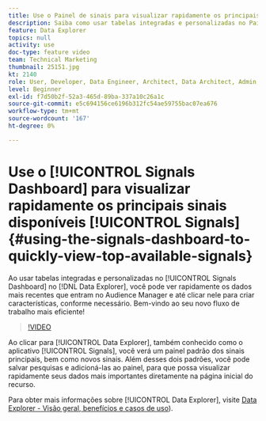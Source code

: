 ```yaml
---
title: Use o Painel de sinais para visualizar rapidamente os principais sinais disponíveis
description: Saiba como usar tabelas integradas e personalizadas no Painel de sinais no Data Explorer. Você pode ver rapidamente os dados mais recentes entrando no Audience Manager e até mesmo clicar para criar características conforme necessário. Bem-vindo ao seu novo fluxo de trabalho mais eficiente!
feature: Data Explorer
topics: null
activity: use
doc-type: feature video
team: Technical Marketing
thumbnail: 25151.jpg
kt: 2140
role: User, Developer, Data Engineer, Architect, Data Architect, Admin, Leader
level: Beginner
exl-id: f7d50b2f-52a3-465d-89ba-337a10c26a1c
source-git-commit: e5c694156ce6196b312fc54ae59755bac07ea676
workflow-type: tm+mt
source-wordcount: '167'
ht-degree: 0%

---
```


# Use o [!UICONTROL Signals Dashboard] para visualizar rapidamente os principais sinais disponíveis [!UICONTROL Signals] {#using-the-signals-dashboard-to-quickly-view-top-available-signals}

Ao usar tabelas integradas e personalizadas no [!UICONTROL Signals Dashboard] no [!DNL Data Explorer], você pode ver rapidamente os dados mais recentes que entram no Audience Manager e até clicar nele para criar características, conforme necessário. Bem-vindo ao seu novo fluxo de trabalho mais eficiente!

>[!VIDEO](https://video.tv.adobe.com/v/25151/?quality=12)

Ao clicar para [!UICONTROL Data Explorer], também conhecido como o aplicativo [!UICONTROL Signals], você verá um painel padrão dos sinais principais, bem como novos sinais. Além desses dois padrões, você pode salvar pesquisas e adicioná-las ao painel, para que possa visualizar rapidamente seus dados mais importantes diretamente na página inicial do recurso.

Para obter mais informações sobre [!UICONTROL Data Explorer], visite [Data Explorer - Visão geral, benefícios e casos de uso](https://experienceleague.adobe.com/docs/audience-manager/user-guide/features/data-explorer/data-explorer-overview.html?lang=en)).
